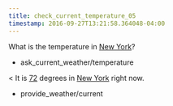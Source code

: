 ```yaml
---
title: check_current_temperature_05
timestamp: 2016-09-27T13:21:58.364048-04:00
---
```


What is the temperature in [New York](city)?
* ask_current_weather/temperature

< It is [72](temperature) degrees in [New York](city) right now.
* provide_weather/current
